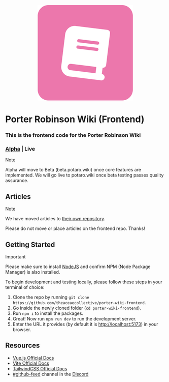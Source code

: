 <p align="center">
  <img width="300" alt="wiki logo" src="https://raw.githubusercontent.com/theaceaecollective/.github/refs/heads/alpha/wikilogo.png">
</p>

# Porter Robinson Wiki (Frontend)

### This is the frontend code for the Porter Robinson Wiki

### [Alpha](https://alpha.potaro.wiki) | Live

> [!NOTE]
> Alpha will move to Beta (beta.potaro.wiki) once core features are implemented. We will go live to potaro.wiki once beta testing passes quality assurance.

## Articles

> [!NOTE]
> We have moved articles to [their own repository](https://github.com/theaceaecollective/porter-wiki-articles).
>
> Please do not move or place articles on the frontend repo. Thanks!

## Getting Started

> [!IMPORTANT]
> Please make sure to install [NodeJS](https://nodejs.org) and confirm NPM (Node Package Manager) is also installed.

To begin development and testing locally, please follow these steps in your terminal of choice:

1. Clone the repo by running `git clone https://github.com/theaceaecollective/porter-wiki-frontend`.
2. Go inside the newly cloned folder (`cd porter-wiki-frontend`).
3. Run `npm i` to install the packages.
4. Great! Now run `npm run dev` to run the development server.
5. Enter the URL it provides (by default it is <http://localhost:5173>) in your browser.

## Resources

- [Vue.js Official Docs](https://vuejs.org/guide/)
- [Vite Official Docs](https://vitejs.dev/guide/)
- [TailwindCSS Official Docs](https://tailwindcss.com/docs/)
- [#github-feed](https://discord.com/channels/1278698834704338995/1314172164265476167) channel in the [Discord](https://discord.gg/nUeRyRtDYC)
